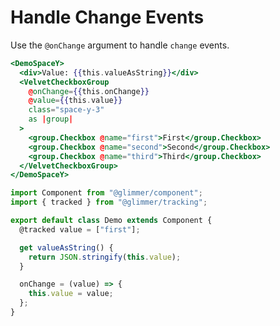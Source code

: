 # Handle Change Events

Use the `@onChange` argument to handle `change` events.

```hbs template
<DemoSpaceY>
  <div>Value: {{this.valueAsString}}</div>
  <VelvetCheckboxGroup
    @onChange={{this.onChange}}
    @value={{this.value}}
    class="space-y-3"
    as |group|
  >
    <group.Checkbox @name="first">First</group.Checkbox>
    <group.Checkbox @name="second">Second</group.Checkbox>
    <group.Checkbox @name="third">Third</group.Checkbox>
  </VelvetCheckboxGroup>
</DemoSpaceY>
```

```js component
import Component from "@glimmer/component";
import { tracked } from "@glimmer/tracking";

export default class Demo extends Component {
  @tracked value = ["first"];

  get valueAsString() {
    return JSON.stringify(this.value);
  }

  onChange = (value) => {
    this.value = value;
  };
}
```
